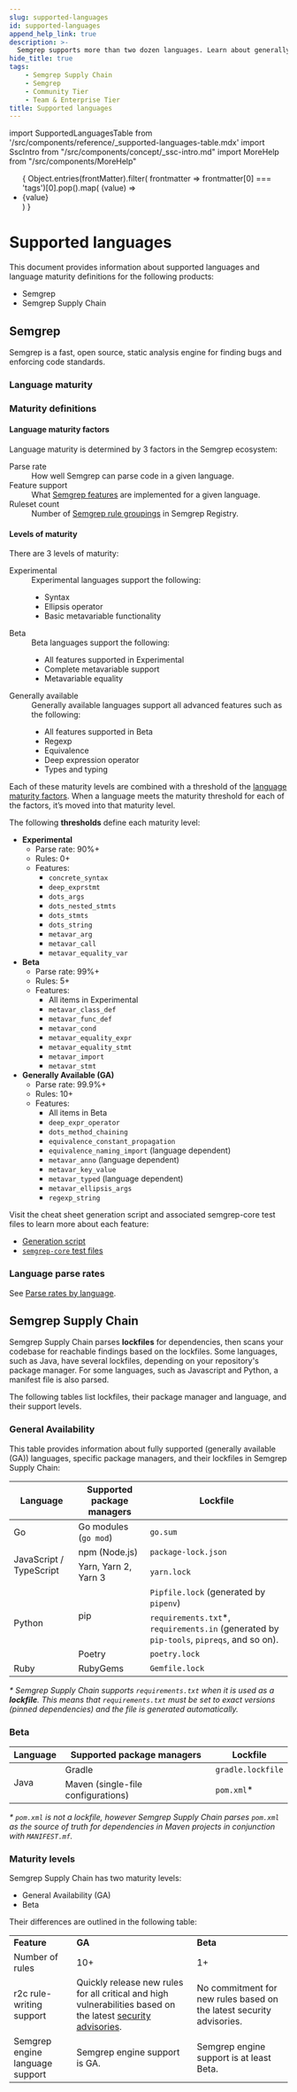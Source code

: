```yaml
---
slug: supported-languages
id: supported-languages
append_help_link: true
description: >-
  Semgrep supports more than two dozen languages. Learn about generally available, beta, and experimentally supported languages.
hide_title: true
tags:
    - Semgrep Supply Chain 
    - Semgrep
    - Community Tier
    - Team & Enterprise Tier
title: Supported languages
---
```


import SupportedLanguagesTable from '/src/components/reference/_supported-languages-table.mdx'
import SscIntro from "/src/components/concept/_ssc-intro.md"
import MoreHelp from "/src/components/MoreHelp"

<ul id="tag__badge-list">
{
Object.entries(frontMatter).filter(
    frontmatter => frontmatter[0] === 'tags')[0].pop().map(
    (value) => <li class='tag__badge-item'>{value}</li> )
}
</ul>

# Supported languages

This document provides information about supported languages and language maturity definitions for the following products:

* Semgrep
* Semgrep Supply Chain

## Semgrep

Semgrep is a fast, open source, static analysis engine for finding bugs and enforcing code standards.

### Language maturity

<SupportedLanguagesTable />

### Maturity definitions

#### Language maturity factors
Language maturity is determined by 3 factors in the Semgrep ecosystem:

<dl>
    <dt>Parse rate</dt>
    <dd>How well Semgrep can parse code in a given language.</dd>
    <dt>Feature support</dt>
    <dd>What <a href='/writing-rules/pattern-syntax/'>Semgrep features</a> are implemented for a given language.</dd>
    <dt>Ruleset count</dt>
    <dd>Number of <a href='https://semgrep.dev/explore/'>Semgrep rule groupings</a> in Semgrep Registry.</dd>
</dl>

#### Levels of maturity

There are 3 levels of maturity: 

<dl>
<dt>Experimental</dt>
<dd>Experimental languages support the following:
<ul>
    <li>Syntax</li>
    <li>Ellipsis operator</li>
    <li>Basic metavariable functionality</li>
</ul>
</dd>
<dt>Beta</dt>
<dd>Beta languages support the following:
<ul>
    <li>All features supported in Experimental</li>
    <li>Complete metavariable support</li>
    <li>Metavariable equality</li>
</ul>
</dd>
<dt>Generally available</dt>
<dd>Generally available languages support all advanced features such as the following:
<ul>
<li>All features supported in Beta</li>
<li>Regexp</li>
<li>Equivalence</li>
<li>Deep expression operator</li>
<li>Types and typing</li>
</ul>
</dd>
</dl>

Each of these maturity levels are combined with a threshold of the [language maturity factors](#language-maturity-factors). When a language meets the maturity threshold for each of the factors, it’s moved into that maturity level.

The following **thresholds** define each maturity level:

<!-- coupling: If you modify the features in the levels below, change also 
     semgrep-core/tests/Test.ml and its maturity level regression testing code.
-->

* **Experimental**
    * Parse rate: 90%+
    * Rules: 0+
    * Features:
        * `concrete_syntax`
        * `deep_exprstmt`
        * `dots_args`
        * `dots_nested_stmts`
        * `dots_stmts`
        * `dots_string`
        * `metavar_arg`
        * `metavar_call`
        * `metavar_equality_var`
* **Beta**
    * Parse rate: 99%+
    * Rules: 5+
    * Features:
        * All items in Experimental
        * `metavar_class_def`
        * `metavar_func_def`
        * `metavar_cond`
        * `metavar_equality_expr`
        * `metavar_equality_stmt`
        * `metavar_import`
        * `metavar_stmt`
* **Generally Available (GA)**
    * Parse rate: 99.9%+
    * Rules: 10+
    * Features:
        * All items in Beta
        * `deep_expr_operator`
        * `dots_method_chaining`
        * `equivalence_constant_propagation`
        * `equivalence_naming_import` (language dependent)
        * `metavar_anno` (language dependent)
        * `metavar_key_value`
        * `metavar_typed` (language dependent)
        * `metavar_ellipsis_args`
        * `regexp_string`

Visit the cheat sheet generation script and associated semgrep-core test files to learn more about each feature:

* [Generation script](https://github.com/returntocorp/semgrep/blob/develop/scripts/generate_cheatsheet.py)
* [`semgrep-core` test files](https://github.com/returntocorp/semgrep/tree/develop/semgrep-core/tests)

### Language parse rates

See [Parse rates by language](https://dashboard.semgrep.dev/).

## Semgrep Supply Chain

<SscIntro/>

Semgrep Supply Chain parses **lockfiles** for dependencies, then scans your codebase for reachable findings based on the lockfiles. Some languages, such as Java, have several lockfiles, depending on your repository's package manager. For some languages, such as Javascript and Python, a manifest file is also parsed.

The following tables list lockfiles, their package manager and language, and their support levels.

### General Availability

This table provides information about fully supported (generally available (GA)) languages, specific package managers, and their lockfiles in Semgrep Supply Chain:

<table>
<thead><tr>
    <th>Language</th>
    <th>Supported package managers</th>
    <th>Lockfile</th>
</tr></thead>
<tbody><tr>
   <td>Go</td>
   <td>Go modules (<code>go mod</code>)</td>
   <td><code>go.sum</code></td>
  </tr>
  <tr>
   <td rowspan="2">JavaScript / TypeScript</td>
   <td>npm (Node.js)</td>
   <td><code>package-lock.json</code></td>
  </tr>
  <tr>
   <td>Yarn, Yarn 2, Yarn 3</td>
   <td><code>yarn.lock</code></td>
  </tr>
  <tr>
   <td rowspan="3">Python</td>
   <td rowspan="2">pip</td>
   <td><code>Pipfile.lock</code> (generated by <code>pipenv</code>)</td>
  </tr>
  <tr>
   <td><code>requirements.txt</code>*, <code>requirements.in</code> (generated by <code>pip-tools</code>, <code>pipreqs</code>, and so on).</td>
  </tr>
  <tr>
   <td>Poetry</td>
   <td><code>poetry.lock</code></td>
  </tr>
  <tr>
   <td>Ruby</td>
   <td>RubyGems</td>
   <td><code>Gemfile.lock</code></td>
  </tr></tbody>
</table>

_* Semgrep Supply Chain supports `requirements.txt` when it is used as a **lockfile**. This means that `requirements.txt` must be set to exact versions (pinned dependencies) and the file is generated automatically._

### Beta

<table>
  <thead><tr>
   <th>Language</th>
   <th>Supported package managers</th>
   <th>Lockfile</th>
  </tr></thead>
  <tbody><tr rowspan="2">
   <td rowspan="2">Java</td>
   <td>Gradle</td>
   <td><code>gradle.lockfile</code></td>
  </tr>
  <tr>
   <td>Maven (single-file configurations)</td>
   <td><code>pom.xml</code>*</td>
  </tr></tbody>
</table>


_* `pom.xml` is not a lockfile, however Semgrep Supply Chain parses `pom.xml` as the source of truth for dependencies in Maven projects in conjunction with `MANIFEST.mf`._

### Maturity levels

Semgrep Supply Chain has two maturity levels:

* General Availability (GA)
* Beta

Their differences are outlined in the following table:


<table>
  <tr>
   <td><strong>Feature</strong>
   </td>
   <td><strong>GA</strong>
   </td>
   <td><strong>Beta</strong>
   </td>
  </tr>
  <tr>
   <td>Number of rules
   </td>
   <td>10+
   </td>
   <td>1+
   </td>
  </tr>
  <tr>
   <td>r2c rule-writing support
   </td>
   <td>Quickly release new rules for all critical and high vulnerabilities based on the latest <a href="https://nvd.nist.gov/vuln">security advisories</a>.
   </td>
   <td>No commitment for new rules based on the latest security advisories.
   </td>
  </tr>
  <tr>
   <td>Semgrep engine language support
   </td>
   <td>Semgrep engine support is GA.
   </td>
   <td>Semgrep engine support is at least Beta.
   </td>
  </tr>
</table>
<MoreHelp />
